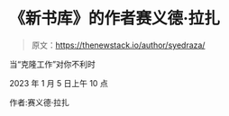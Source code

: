 # 《新书库》的作者赛义德·拉扎

> 原文：<https://thenewstack.io/author/syedraza/>

当“克隆工作”对你不利时

2023 年 1 月 5 日上午 10 点

作者:赛义德·拉扎
